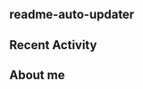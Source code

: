 ## readme-auto-updater

## Recent Activity
<!-- LATEST_COMMITS:START -->
<!-- LATEST_COMMITS:END -->


## About me

